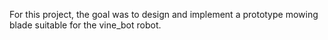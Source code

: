 
For this project, the goal was to design and implement a prototype mowing blade suitable for the vine_bot robot.
